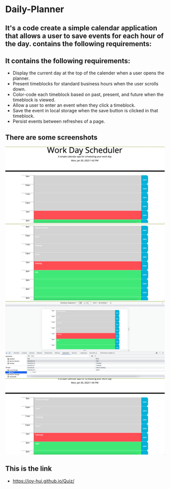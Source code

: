 # Daily-Planner

## It's a code create a simple calendar application that allows a user to save events for each hour of the day. contains the following requirements:

## It contains the following requirements:

* Display the current day at the top of the calender when a user opens the planner.
* Present timeblocks for standard business hours when the user scrolls down.
* Color-code each timeblock based on past, present, and future when the timeblock is viewed.
* Allow a user to enter an event when they click a timeblock.
* Save the event in local storage when the save button is clicked in that timeblock.
* Persist events between refreshes of a page.
  

 
## There are some screenshots
![image of screenshot2](1.png)
![image of screenshot1](2.png)
![image of screenshot3](3.png)
![image of screenshot4](4.png)


## This is the link
*  https://joy-hui.github.io/Quiz/



